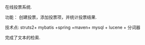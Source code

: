 在线投票系统. 

功能： 创建投票，添加投票项，并统计投票结果. 


技术点:   struts2+ mybatis +spring +maven+ mysql +  lucene + 分词器

   完成了文本的检索. 